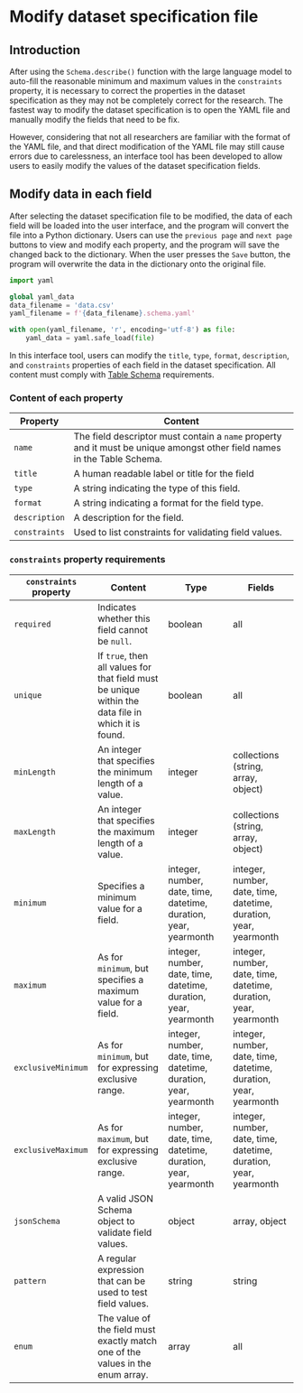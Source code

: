 # Modify dataset specification file

## Introduction

After using the `Schema.describe()` function with the large language model to auto-fill the reasonable minimum and maximum values in the `constraints` property, it is necessary to correct the properties in the dataset specification as they may not be completely correct for the research. The fastest way to modify the dataset specification is to open the YAML file and manually modify the fields that need to be fix.

However, considering that not all researchers are familiar with the format of the YAML file, and that direct modification of the YAML file may still cause errors due to carelessness, an interface tool has been developed to allow users to easily modify the values of the dataset specification fields.

## Modify data in each field

After selecting the dataset specification file to be modified, the data of each field will be loaded into the user interface, and the program will convert the file into a Python dictionary. Users can use the `previous page` and `next page` buttons to view and modify each property, and the program will save the changed back to the dictionary. When the user presses the `Save` button, the program will overwrite the data in the dictionary onto the original file.

```python
import yaml

global yaml_data
data_filename = 'data.csv'
yaml_filename = f'{data_filename}.schema.yaml'

with open(yaml_filename, 'r', encoding='utf-8') as file:
    yaml_data = yaml.safe_load(file)
```

In this interface tool, users can modify the `title`, `type`, `format`, `description`, and `constraints` properties of each field in the dataset specification. All content must comply with [Table Schema](https://datapackage.org/standard/table-schema/) requirements.

### Content of each property

| Property | Content |
| -------- | -------- |
| `name` | The field descriptor must contain a `name` property and it must be unique amongst other field names in the Table Schema. |
| `title` | A human readable label or title for the field |
| `type` | A string indicating the type of this field. |
| `format` | A string indicating a format for the field type. |
| `description` | A description for the field. |
| `constraints` | Used to list constraints for validating field values. |

### `constraints` property requirements

| `constraints` property | Content | Type | Fields |
| -------- | -------- | -------- | -------- |
| `required` | Indicates whether this field cannot be `null`. | boolean | all |
| `unique` | If `true`, then all values for that field must be unique within the data file in which it is found. | boolean | all |
| `minLength` | An integer that specifies the minimum length of a value. | integer | collections (string, array, object) |
| `maxLength` | An integer that specifies the maximum length of a value. | integer | collections (string, array, object) |
| `minimum` | Specifies a minimum value for a field. | integer, number, date, time, datetime, duration, year, yearmonth | integer, number, date, time, datetime, duration, year, yearmonth |
| `maximum` | As for `minimum`, but specifies a maximum value for a field. | integer, number, date, time, datetime, duration, year, yearmonth | integer, number, date, time, datetime, duration, year, yearmonth |
| `exclusiveMinimum` | As for `minimum`, but for expressing exclusive range. | integer, number, date, time, datetime, duration, year, yearmonth | integer, number, date, time, datetime, duration, year, yearmonth |
| `exclusiveMaximum` | As for `maximum`, but for expressing exclusive range. | integer, number, date, time, datetime, duration, year, yearmonth | integer, number, date, time, datetime, duration, year, yearmonth |
| `jsonSchema` | A valid JSON Schema object to validate field values. | object | array, object |
| `pattern` | A regular expression that can be used to test field values. | string | string |
| `enum` | The value of the field must exactly match one of the values in the enum array. | array | all |